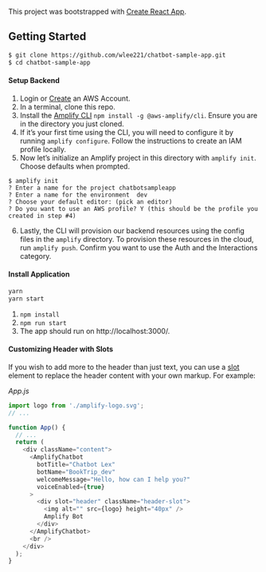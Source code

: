 This project was bootstrapped with [Create React App](https://github.com/facebook/create-react-app).

## Getting Started

```bash
$ git clone https://github.com/wlee221/chatbot-sample-app.git
$ cd chatbot-sample-app
```

#### Setup Backend

1. Login or [Create](https://portal.aws.amazon.com/billing/signup?type=enterprise#/start) an AWS Account.
2. In a terminal, clone this repo.
3. Install the [Amplify CLI](https://github.com/aws-amplify/amplify-cli) `npm install -g @aws-amplify/cli`. Ensure you are in the directory you just cloned.
4. If it’s your first time using the CLI, you will need to configure it by running `amplify configure`. Follow the instructions to create an IAM profile locally.
5. Now let’s initialize an Amplify project in this directory with `amplify init`. Choose defaults when prompted. 

```
$ amplify init
? Enter a name for the project chatbotsampleapp
? Enter a name for the environment  dev
? Choose your default editor: (pick an editor)
? Do you want to use an AWS profile? Y (this should be the profile you created in step #4)
```

6. Lastly, the CLI will provision our backend resources using the config files in the `amplify` directory. To provision these resources in the cloud, run `amplify push`. Confirm you want to use the Auth and the Interactions category.

#### Install Application
```bash
yarn 
yarn start
```

1. `npm install`
2. `npm run start`
3. The app should run on http://localhost:3000/.

#### Customizing Header with Slots

If you wish to add more to the header than just text, you can use a [slot](https://developer.mozilla.org/en-US/docs/Web/HTML/Element/slot) element to replace the header content with your own markup. For example:

_App.js_

```javascript
import logo from './amplify-logo.svg';
// ...

function App() {
  // ...
  return (
    <div className="content">
      <AmplifyChatbot
        botTitle="Chatbot Lex"
        botName="BookTrip_dev"
        welcomeMessage="Hello, how can I help you?"
        voiceEnabled={true}
      >
        <div slot="header" className="header-slot">
          <img alt="" src={logo} height="40px" />
          Amplify Bot
        </div>
      </AmplifyChatbot>
      <br />
    </div>
  );
}
```
